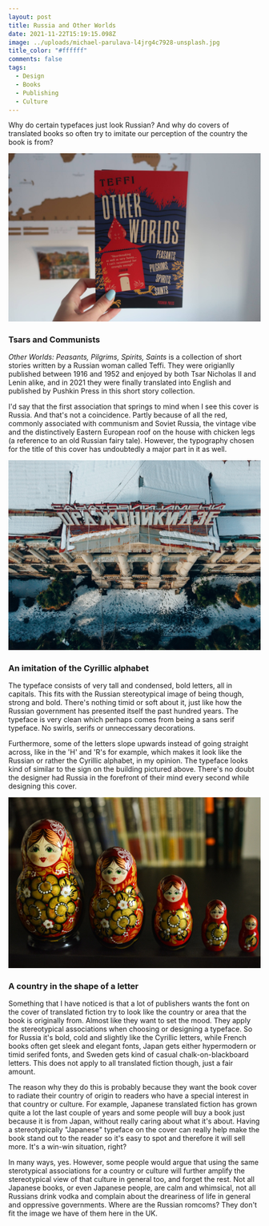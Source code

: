 ```yaml
---
layout: post
title: Russia and Other Worlds
date: 2021-11-22T15:19:15.098Z
image: ../uploads/michael-parulava-l4jrg4c7928-unsplash.jpg
title_color: "#ffffff"
comments: false
tags:
  - Design
  - Books
  - Publishing
  - Culture
---
```

Why do certain typefaces just look Russian? And why do covers of translated books so often try to imitate our perception of the country the book is from? 

![](../uploads/20211122171309_img_3211.jpg "Other Worlds: Peasants, Pilgrims, Spirits, Saints by Teffi")

### Tsars and Communists

*Other Worlds: Peasants, Pilgrims, Spirits, Saints* is a collection of short stories written by a Russian woman called Teffi. They were origianlly published between 1916 and 1952 and enjoyed by both Tsar Nicholas II and Lenin alike, and in 2021 they were finally translated into English and published by Pushkin Press in this short story collection. 

I'd say that the first association that springs to mind when I see this cover is Russia. And that's not a coincidence. Partly because of all the red, commonly associated with communism and Soviet Russia, the vintage vibe and the distinctively Eastern European roof on the house with chicken legs (a reference to an old Russian fairy tale). However, the typography chosen for the title of this cover has undoubtedly a major part in it as well. 

![](../uploads/stacey-zinoveva-lrvdekcwofa-unsplash.jpg "Photo by Stacey Zinov, Unsplash")

### An imitation of the Cyrillic alphabet

The typeface consists of very tall and condensed, bold letters, all in capitals. This fits with the Russian stereotypical image of being though, strong and bold. There's nothing timid or soft about it, just like how the Russian government has presented itself the past hundred years. The typeface is very clean which perhaps comes from being a sans serif typeface. No swirls, serifs or unneccessary decorations. 

Furthermore, some of the letters slope upwards instead of going straight across, like in the 'H' and 'R's for example, which makes it look like the Russian or rather the Cyrillic alphabet, in my opinion. The typeface looks kind of similar to the sign on the building pictured above. There's no doubt the designer had Russia in the forefront of their mind every second while designing this cover. 

![](../uploads/julia-kadel-ymulswibc3i-unsplash.jpg "Photo by Julia Kadel on Unsplash")

### A country in the shape of a letter

Something that I have noticed is that a lot of publishers wants the font on the cover of translated fiction try to look like the country or area that the book is originally from. Almost like they want to set the mood. They apply the stereotypical associations when choosing or designing a typeface. So for Russia it's bold, cold and slightly like the Cyrillic letters, while French books often get sleek and elegant fonts, Japan gets either hypermodern or timid serifed fonts, and Sweden gets kind of casual chalk-on-blackboard letters. This does not apply to all translated fiction though, just a fair amount.  

The reason why they do this is probably because they want the book cover to radiate their country of origin to readers who have a special interest in that country or culture. For example, Japanese translated fiction has grown quite a lot the last couple of years and some people will buy a book just because it is from Japan, without really caring about what it's about. Having a stereotypically "Japanese" typeface on the cover can really help make the book stand out to the reader so it's easy to spot and therefore it will sell more. It's a win-win situation, right? 

In many ways, yes. However, some people would argue that using the same sterotypical associations for a country or culture will further amplify the stereotypical view of that culture in general too, and forget the rest. Not all Japanese books, or even Japanese people, are calm and whimsical, not all Russians drink vodka and complain about the dreariness of life in general and oppressive governments. Where are the Russian romcoms? They don't fit the image we have of them here in the UK.